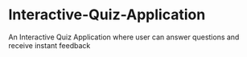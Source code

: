# Interactive-Quiz-Application
An Interactive Quiz Application where user can answer questions and receive instant feedback
